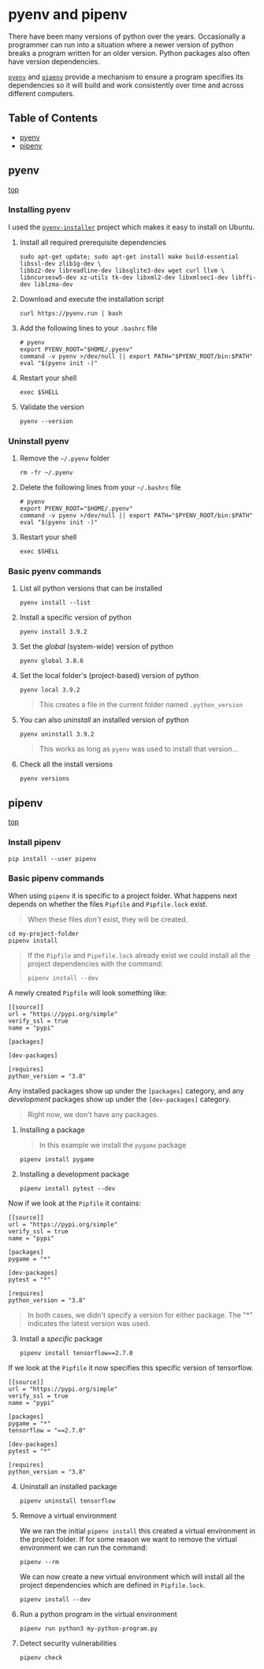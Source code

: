 # pyenv and pipenv

There have been many versions of python over the years. Occasionally a programmer can run into a
situation where a newer version of python breaks a program written for an older version. Python
packages also often have version dependencies.

[`pyenv`](https://github.com/pyenv/pyenv) and [`pipenv`](https://pipenv.pypa.io/en/latest/)
provide a mechanism to ensure a program specifies its dependencies so it will build and work
consistently over time and across different computers.

## Table of Contents

-   [pyenv](#pyenv)
-   [pipenv](#pipenv)

## pyenv

[top](#pyenv-and-pipenv)

### Installing pyenv

I used the [`pyenv-installer`](https://github.com/pyenv/pyenv-installer) project which makes it easy
to install on Ubuntu.

1. Install all required prerequisite dependencies

    ```
    sudo apt-get update; sudo apt-get install make build-essential libssl-dev zlib1g-dev \
    libbz2-dev libreadline-dev libsqlite3-dev wget curl llvm \
    libncursesw5-dev xz-utils tk-dev libxml2-dev libxmlsec1-dev libffi-dev liblzma-dev
    ```

2. Download and execute the installation script

    ```
    curl https://pyenv.run | bash
    ```

3. Add the following lines to your `.bashrc` file

    ```
    # pyenv
    export PYENV_ROOT="$HOME/.pyenv"
    command -v pyenv >/dev/null || export PATH="$PYENV_ROOT/bin:$PATH"
    eval "$(pyenv init -)"
    ```

4. Restart your shell

    ```
    exec $SHELL
    ```

5. Validate the version
    ```
    pyenv --version
    ```

### Uninstall pyenv

1. Remove the `~/.pyenv` folder

    ```
    rm -fr ~/.pyenv
    ```

2. Delete the following lines from your `~/.bashrc` file

    ```
    # pyenv
    export PYENV_ROOT="$HOME/.pyenv"
    command -v pyenv >/dev/null || export PATH="$PYENV_ROOT/bin:$PATH"
    eval "$(pyenv init -)"
    ```

3. Restart your shell

    ```
    exec $SHELL
    ```

### Basic pyenv commands

1. List all python versions that can be installed

    ```
    pyenv install --list
    ```

2. Install a specific version of python

    ```
    pyenv install 3.9.2
    ```

3. Set the _global_ (system-wide) version of python

    ```
    pyenv global 3.8.6
    ```

4. Set the local folder's (project-based) version of python

    ```
    pyenv local 3.9.2
    ```

    > This creates a file in the current folder named `.python_version`

5. You can also _uninstall_ an installed version of python

    ```
    pyenv uninstall 3.9.2
    ```

    > This works as long as `pyenv` was used to install that version...

6. Check all the install versions

    ```
    pyenv versions
    ```

## pipenv

[top](#pyenv-and-pipenv)

### Install pipenv

```
pip install --user pipenv
```

### Basic pipenv commands

When using `pipenv` it is specific to a project folder. What happens next depends on whether the
files `Pipfile` and `Pipfile.lock` exist.

> When these files _don't_ exist, they will be created.

```
cd my-project-folder
pipenv install
```

> If the `Pipfile` and `Pipefile.lock` already exist we could install all the project dependencies
> with the command:
>
> ```
> pipenv install --dev
> ```

A newly created `Pipfile` will look something like:

```
[[source]]
url = "https://pypi.org/simple"
verify_ssl = true
name = "pypi"

[packages]

[dev-packages]

[requires]
python_version = "3.8"
```

Any installed packages show up under the `[packages]` category, and any _development_ packages show
up under the `[dev-packages]` category.

> Right now, we don't have any packages.

1. Installing a package

    > In this example we install the `pygame` package

    ```
    pipenv install pygame
    ```

2. Installing a development package

    ```
    pipenv install pytest --dev
    ```

Now if we look at the `Pipfile` it contains:

```
[[source]]
url = "https://pypi.org/simple"
verify_ssl = true
name = "pypi"

[packages]
pygame = "*"

[dev-packages]
pytest = "*"

[requires]
python_version = "3.8"
```

> In both cases, we didn't specify a version for either package. The "\*" indicates the latest
> version was used.

3. Install a _specific_ package

    ```
    pipenv install tensorflow==2.7.0
    ```

If we look at the `Pipfile` it now specifies this specific version of tensorflow.

```
[[source]]
url = "https://pypi.org/simple"
verify_ssl = true
name = "pypi"

[packages]
pygame = "*"
tensorflow = "==2.7.0"

[dev-packages]
pytest = "*"

[requires]
python_version = "3.8"
```

4. Uninstall an installed package

    ```
    pipenv uninstall tensorflow
    ```

5. Remove a virtual environment

    We we ran the initial `pipenv install` this created a virtual environment in the project folder.
    If for some reason we want to remove the virtual environment we can run the command:

    ```
    pipenv --rm
    ```

    We can now create a new virtual environment which will install all the project dependencies which
    are defined in `Pipfile.lock`.

    ```
    pipenv install --dev
    ```

6. Run a python program in the virtual environment

    ```
    pipenv run python3 my-python-program.py
    ```

7. Detect security vulnerabilities

    ```
    pipenv check
    ```
